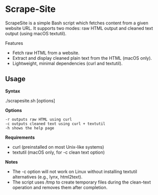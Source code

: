 # Scrape-Site

ScrapeSite is a simple Bash script which fetches content from a given website URL.
It supports two modes: raw HTML output and cleaned text output (using macOS textutil).

Features
- Fetch raw HTML from a website.
- Extract and display cleaned plain text from the HTML (macOS only).
- Lightweight, minimal dependencies (curl and textutil).

## Usage

**Syntax**

./scrapesite.sh [options] <websiteURL>

**Options**
```
-r outputs raw HTML using curl
-c outputs cleaned text using curl + textutil
-h shows the help page
```

**Requirements**
- curl (preinstalled on most Unix-like systems)
- textutil (macOS only, for -c clean text option)

**Notes**
- The -c option will not work on Linux without installing textutil alternatives (e.g., lynx, html2text).
- The script uses /tmp to create temporary files during the clean-text operation and removes them after completion.